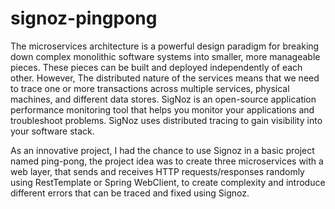 # signoz-pingpong

The microservices architecture is a powerful design paradigm for breaking down complex monolithic software systems into smaller, more manageable pieces. 
These pieces can be built and deployed independently of each other.
However, The distributed nature of the services means that we need to trace one or more transactions across multiple services, physical machines, and different data stores.
SigNoz is an open-source application performance monitoring tool that helps you monitor your applications and troubleshoot problems. SigNoz uses distributed tracing to gain visibility into your software stack.

As an innovative project, I had the chance to use Signoz in a basic project named ping-pong, the project idea was to create three microservices with a web layer, that sends and receives HTTP requests/responses randomly 
using RestTemplate or Spring WebClient, to create complexity and introduce different errors that can be traced and fixed using Signoz.
